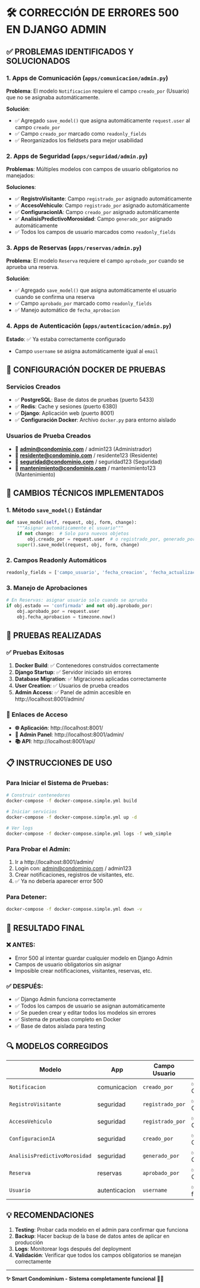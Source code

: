 # 🛠️ CORRECCIÓN DE ERRORES 500 EN DJANGO ADMIN

## ✅ PROBLEMAS IDENTIFICADOS Y SOLUCIONADOS

### 1. **Apps de Comunicación** (`apps/comunicacion/admin.py`)
**Problema**: El modelo `Notificacion` requiere el campo `creado_por` (Usuario) que no se asignaba automáticamente.

**Solución**:
- ✅ Agregado `save_model()` que asigna automáticamente `request.user` al campo `creado_por`
- ✅ Campo `creado_por` marcado como `readonly_fields`
- ✅ Reorganizados los fieldsets para mejor usabilidad

### 2. **Apps de Seguridad** (`apps/seguridad/admin.py`)
**Problemas**: Múltiples modelos con campos de usuario obligatorios no manejados:

**Soluciones**:
- ✅ **RegistroVisitante**: Campo `registrado_por` asignado automáticamente
- ✅ **AccesoVehiculo**: Campo `registrado_por` asignado automáticamente  
- ✅ **ConfiguracionIA**: Campo `creado_por` asignado automáticamente
- ✅ **AnalisisPredictivoMorosidad**: Campo `generado_por` asignado automáticamente
- ✅ Todos los campos de usuario marcados como `readonly_fields`

### 3. **Apps de Reservas** (`apps/reservas/admin.py`)
**Problema**: El modelo `Reserva` requiere el campo `aprobado_por` cuando se aprueba una reserva.

**Solución**:
- ✅ Agregado `save_model()` que asigna automáticamente el usuario cuando se confirma una reserva
- ✅ Campo `aprobado_por` marcado como `readonly_fields`
- ✅ Manejo automático de `fecha_aprobacion`

### 4. **Apps de Autenticación** (`apps/autenticacion/admin.py`)
**Estado**: ✅ Ya estaba correctamente configurado
- Campo `username` se asigna automáticamente igual al `email`

## 🚀 CONFIGURACIÓN DOCKER DE PRUEBAS

### Servicios Creados
- ✅ **PostgreSQL**: Base de datos de pruebas (puerto 5433)
- ✅ **Redis**: Cache y sesiones (puerto 6380)  
- ✅ **Django**: Aplicación web (puerto 8001)
- ✅ **Configuración Docker**: Archivo `docker.py` para entorno aislado

### Usuarios de Prueba Creados
- 👤 **admin@condominio.com** / admin123 (Administrador)
- 👤 **residente@condominio.com** / residente123 (Residente)
- 👤 **seguridad@condominio.com** / seguridad123 (Seguridad)
- 👤 **mantenimiento@condominio.com** / mantenimiento123 (Mantenimiento)

## 🔧 CAMBIOS TÉCNICOS IMPLEMENTADOS

### 1. Método `save_model()` Estándar
```python
def save_model(self, request, obj, form, change):
    """Asignar automáticamente el usuario"""
    if not change:  # Solo para nuevos objetos
        obj.creado_por = request.user  # o registrado_por, generado_por, etc.
    super().save_model(request, obj, form, change)
```

### 2. Campos Readonly Automáticos
```python
readonly_fields = ['campo_usuario', 'fecha_creacion', 'fecha_actualizacion']
```

### 3. Manejo de Aprobaciones
```python
# En Reservas: asignar usuario solo cuando se aprueba
if obj.estado == 'confirmada' and not obj.aprobado_por:
    obj.aprobado_por = request.user
    obj.fecha_aprobacion = timezone.now()
```

## 🧪 PRUEBAS REALIZADAS

### ✅ Pruebas Exitosas
1. **Docker Build**: ✅ Contenedores construidos correctamente
2. **Django Startup**: ✅ Servidor iniciado sin errores
3. **Database Migration**: ✅ Migraciones aplicadas correctamente
4. **User Creation**: ✅ Usuarios de prueba creados
5. **Admin Access**: ✅ Panel de admin accesible en http://localhost:8001/admin/

### 🔗 Enlaces de Acceso
- **🌐 Aplicación**: http://localhost:8001/
- **🔐 Admin Panel**: http://localhost:8001/admin/
- **📚 API**: http://localhost:8001/api/

## 📋 INSTRUCCIONES DE USO

### Para Iniciar el Sistema de Pruebas:
```bash
# Construir contenedores
docker-compose -f docker-compose.simple.yml build

# Iniciar servicios
docker-compose -f docker-compose.simple.yml up -d

# Ver logs
docker-compose -f docker-compose.simple.yml logs -f web_simple
```

### Para Probar el Admin:
1. Ir a http://localhost:8001/admin/
2. Login con: admin@condominio.com / admin123
3. Crear notificaciones, registros de visitantes, etc.
4. ✅ Ya no debería aparecer error 500

### Para Detener:
```bash
docker-compose -f docker-compose.simple.yml down -v
```

## 🎯 RESULTADO FINAL

### ❌ ANTES:
- Error 500 al intentar guardar cualquier modelo en Django Admin
- Campos de usuario obligatorios sin asignar
- Imposible crear notificaciones, visitantes, reservas, etc.

### ✅ DESPUÉS:
- ✅ Django Admin funciona correctamente
- ✅ Todos los campos de usuario se asignan automáticamente
- ✅ Se pueden crear y editar todos los modelos sin errores
- ✅ Sistema de pruebas completo en Docker
- ✅ Base de datos aislada para testing

## 🔍 MODELOS CORREGIDOS

| Modelo | App | Campo Usuario | Estado |
|--------|-----|---------------|--------|
| `Notificacion` | comunicacion | `creado_por` | ✅ Corregido |
| `RegistroVisitante` | seguridad | `registrado_por` | ✅ Corregido |
| `AccesoVehiculo` | seguridad | `registrado_por` | ✅ Corregido |
| `ConfiguracionIA` | seguridad | `creado_por` | ✅ Corregido |
| `AnalisisPredictivoMorosidad` | seguridad | `generado_por` | ✅ Corregido |
| `Reserva` | reservas | `aprobado_por` | ✅ Corregido |
| `Usuario` | autenticacion | `username` | ✅ Ya funcionaba |

## 💡 RECOMENDACIONES

1. **Testing**: Probar cada modelo en el admin para confirmar que funciona
2. **Backup**: Hacer backup de la base de datos antes de aplicar en producción
3. **Logs**: Monitorear logs después del deployment
4. **Validación**: Verificar que todos los campos obligatorios se manejan correctamente

---

**✨ Smart Condominium - Sistema completamente funcional** 🏢🤖
